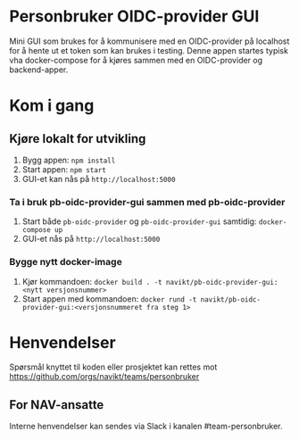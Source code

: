 # Personbruker OIDC-provider GUI

Mini GUI som brukes for å kommunisere med en OIDC-provider på localhost for å hente ut et token som kan brukes i testing.
Denne appen startes typisk vha docker-compose for å kjøres sammen med en OIDC-provider og backend-apper.


# Kom i gang

## Kjøre lokalt for utvikling
1. Bygg appen: `npm install`
2. Start appen: `npm start`
3. GUI-et kan nås på `http://localhost:5000`

### Ta i bruk pb-oidc-provider-gui sammen med pb-oidc-provider
1. Start både `pb-oidc-provider` og `pb-oidc-provider-gui` samtidig: `docker-compose up`
2. GUI-et nås på `http://localhost:5000`

### Bygge nytt docker-image
1. Kjør kommandoen: `docker build . -t navikt/pb-oidc-provider-gui:<nytt versjonsnummer>`
2. Start appen med kommandoen: `docker rund -t navikt/pb-oidc-provider-gui:<versjonsnummeret fra steg 1>`

# Henvendelser

Spørsmål knyttet til koden eller prosjektet kan rettes mot https://github.com/orgs/navikt/teams/personbruker

## For NAV-ansatte

Interne henvendelser kan sendes via Slack i kanalen #team-personbruker.

